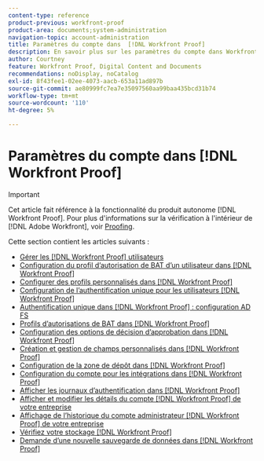 ```yaml
---
content-type: reference
product-previous: workfront-proof
product-area: documents;system-administration
navigation-topic: account-administration
title: Paramètres du compte dans  [!DNL Workfront Proof]
description: En savoir plus sur les paramètres du compte dans Workfront Proof.
author: Courtney
feature: Workfront Proof, Digital Content and Documents
recommendations: noDisplay, noCatalog
exl-id: 8f43fee1-02ee-4073-aacb-653a11ad897b
source-git-commit: ae80999fc7ea7e35097560aa99baa435bcd31b74
workflow-type: tm+mt
source-wordcount: '110'
ht-degree: 5%

---
```


# Paramètres du compte dans [!DNL Workfront Proof]

>[!IMPORTANT]
>
>Cet article fait référence à la fonctionnalité du produit autonome [!DNL Workfront Proof]. Pour plus d&#39;informations sur la vérification à l&#39;intérieur de [!DNL Adobe Workfront], voir [Proofing](../../../review-and-approve-work/proofing/proofing.md).

Cette section contient les articles suivants :

* [Gérer les  [!DNL Workfront Proof] utilisateurs](../../../workfront-proof/wp-acct-admin/account-settings/manage-wp-users.md)
* [Configuration du profil d’autorisation de BAT d’un utilisateur dans [!DNL Workfront Proof]](../../../workfront-proof/wp-acct-admin/account-settings/config-user-pref-in-wp.md)
* [Configurer des profils personnalisés dans [!DNL Workfront Proof]](../../../workfront-proof/wp-acct-admin/account-settings/configure-custom-profiles.md)
* [Configuration de l’authentification unique pour les utilisateurs  [!DNL Workfront Proof] ](../../../workfront-proof/wp-acct-admin/account-settings/configure-sso-for-wp-users.md)
* [Authentification unique dans  [!DNL Workfront Proof] : configuration AD FS](../../../workfront-proof/wp-acct-admin/account-settings/sso-in-wp-adfs-configuration.md)
* [Profils d’autorisations de BAT dans  [!DNL Workfront Proof]](../../../workfront-proof/wp-acct-admin/account-settings/proof-perm-profiles-in-wp.md)
* [Configuration des options de décision d’approbation dans [!DNL Workfront Proof]](../../../workfront-proof/wp-acct-admin/account-settings/configure-approval-decision-in-wp.md)
* [Création et gestion de champs personnalisés dans [!DNL Workfront Proof]](../../../workfront-proof/wp-acct-admin/account-settings/create-and-manage-custom-fields.md)
* [Configuration de la zone de dépôt dans [!DNL Workfront Proof]](../../../workfront-proof/wp-acct-admin/account-settings/configure-dropzone-in-wp.md)
* [Configuration du compte pour les intégrations dans  [!DNL Workfront Proof]](../../../workfront-proof/wp-acct-admin/account-settings/integrations-account-setup.md)
* [Afficher les journaux d’authentification dans [!DNL Workfront Proof]](../../../workfront-proof/wp-acct-admin/account-settings/view-auth-logs-in-wp.md)
* [Afficher et modifier les détails du compte  [!DNL Workfront Proof] de votre entreprise](../../../workfront-proof/wp-acct-admin/account-settings/view-edit-org-wp-acct-details.md)
* [Affichage de l’historique du compte administrateur  [!DNL Workfront Proof]  de votre entreprise](../../../workfront-proof/wp-acct-admin/account-settings/view-org-wp-acct-history.md)
* [Vérifiez votre stockage  [!DNL Workfront Proof] ](../../../workfront-proof/wp-acct-admin/account-settings/check-workfront-proof-storage.md)
* [Demande d’une nouvelle sauvegarde de données dans  [!DNL Workfront Proof]](../../../workfront-proof/wp-acct-admin/account-settings/request-new-data-backup-in-wp.md)
